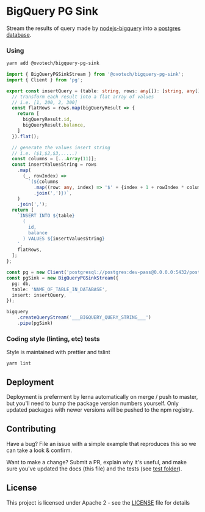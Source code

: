 # BigQuery PG Sink

Stream the results of query made by [nodejs-bigquery](https://github.com/googleapis/nodejs-bigquery) into a [postgres database](https://www.postgresql.org/).

### Using

```bash
yarn add @ovotech/bigquery-pg-sink
```

```typescript
import { BigQueryPGSinkStream } from '@ovotech/bigquery-pg-sink';
import { Client } from 'pg';

export const insertQuery = (table: string, rows: any[]): [string, any[]] => {
  // transform each result into a flat array of values
  // i.e. [1, 200, 2, 300]
  const flatRows = rows.map(bigQueryResult => {
    return [
      bigQueryResult.id,
      bigQueryResult.balance,
    ]
  }).flat();

  // generate the values insert string
  // i.e. ($1,$2,$3,.....)
  const columns = [...Array(11)];
  const insertValuesString = rows
    .map(
      (_, rowIndex) =>
        `(${columns
          .map((row: any, index) => '$' + {index + 1 + rowIndex * columns.length})
          .join(',')})`,
    )
    .join(',');
  return [
    `INSERT INTO ${table}
      (
        id,
        balance
      ) VALUES ${insertValuesString}
    `,
    flatRows,
  ];
};

const pg = new Client('postgresql://postgres:dev-pass@0.0.0.0:5432/postgres');
const pgSink = new BigQueryPGSinkStream({
  pg: db,
  table: 'NAME_OF_TABLE_IN_DATABASE',
  insert: insertQuery,
});

bigquery
    .createQueryStream('___BIGQUERY_QUERY_STRING___')
    .pipe(pgSink)

```

### Coding style (linting, etc) tests

Style is maintained with prettier and tslint

```
yarn lint
```

## Deployment

Deployment is preferment by lerna automatically on merge / push to master, but you'll need to bump the package version numbers yourself. Only updated packages with newer versions will be pushed to the npm registry.

## Contributing

Have a bug? File an issue with a simple example that reproduces this so we can take a look & confirm.

Want to make a change? Submit a PR, explain why it's useful, and make sure you've updated the docs (this file) and the tests (see [test folder](test)).

## License

This project is licensed under Apache 2 - see the [LICENSE](LICENSE) file for details
